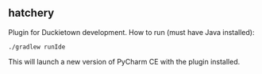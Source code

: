 ## hatchery

Plugin for Duckietown development. How to run (must have Java installed):

`./gradlew runIde`

This will launch a new version of PyCharm CE with the plugin installed.